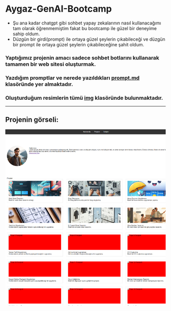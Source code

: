 # Aygaz-GenAI-Bootcamp

* Şu ana kadar chatgpt gibi sohbet yapay zekalarının nasıl kullanacağımı tam olarak öğrenmemiştim fakat bu bootcamp ile güzel bir deneyime sahip oldum.
* Düzgün bir girdi(prompt) ile ortaya güzel şeylerin çıkabileceği ve düzgün bir prompt ile ortaya güzel şeylerin çıkabileceğine şahit oldum.

### Yaptığımız projenin amacı sadece sohbet botlarını kullanarak tamamen bir web sitesi oluşturmak.
### Yazdığım promptlar ve nerede yazıldıkları [prompt.md](prompt.md) klasöründe yer almaktadır.
### Oluşturduğum resimlerin tümü [img](img/) klasöründe bulunmaktadır.

<hr>

## Projenin görseli:

<img src="full_screen.png" width=600px>
